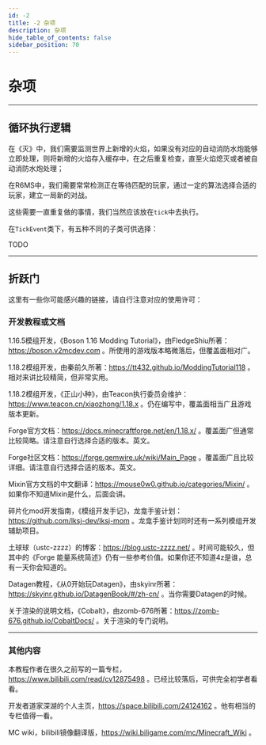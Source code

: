 ```yaml
---
id: -2
title: -2 杂项
description: 杂项
hide_table_of_contents: false
sidebar_position: 70
---
```


# 杂项

---

## 循环执行逻辑

在《灭》中，我们需要监测世界上新增的火焰，如果没有对应的自动消防水炮能够立即处理，则将新增的火焰存入缓存中，在之后重复检查，直至火焰熄灭或者被自动消防水炮处理；

在R6MS中，我们需要常常检测正在等待匹配的玩家，通过一定的算法选择合适的玩家，建立一局新的对战。

这些需要一直重复做的事情，我们当然应该放在`tick`中去执行。

在`TickEvent`类下，有五种不同的子类可供选择：

TODO

---

## 折跃门

这里有一些你可能感兴趣的链接，请自行注意对应的使用许可：

### 开发教程或文档

1.16.5模组开发，《Boson 1.16 Modding Tutorial》，由FledgeShiu所著：https://boson.v2mcdev.com 。所使用的游戏版本略微落后，但覆盖面相对广。

1.18.2模组开发，由秦前久所著：https://tt432.github.io/ModdingTutorial118 。相对来讲比较精简，但非常实用。

1.18.2模组开发，《正山小种》，由Teacon执行委员会维护：https://www.teacon.cn/xiaozhong/1.18.x 。仍在编写中，覆盖面相当广且游戏版本更新。

Forge官方文档：https://docs.minecraftforge.net/en/1.18.x/ 。覆盖面广但通常比较简略。请注意自行选择合适的版本。英文。

Forge社区文档：https://forge.gemwire.uk/wiki/Main_Page 。覆盖面广且比较详细。请注意自行选择合适的版本。英文。

Mixin官方文档的中文翻译：https://mouse0w0.github.io/categories/Mixin/ 。如果你不知道Mixin是什么，后面会讲。

碎片化mod开发指南，《模组开发手记》，龙龛手鉴计划：https://github.com/lksj-dev/lksj-mom 。龙龛手鉴计划同时还有一系列模组开发辅助项目。

土球球（ustc-zzzz）的博客：https://blog.ustc-zzzz.net/ 。时间可能较久，但其中的《Forge 能量系统简述》仍有一些参考价值。如果你还不知道4z是谁，总有一天你会知道的。

Datagen教程，《从0开始玩Datagen》，由skyinr所著：https://skyinr.github.io/DatagenBook/#/zh-cn/ 。当你需要Datagen的时候。

关于渲染的说明文档，《Cobalt》，由zomb-676所著：https://zomb-676.github.io/CobaltDocs/ 。关于渲染的专门说明。

---

### 其他内容

本教程作者在很久之前写的一篇专栏，https://www.bilibili.com/read/cv12875498 。已经比较落后，可供完全初学者看看。

开发者道家深湖的个人主页，https://space.bilibili.com/24124162 。他有相当的专栏值得一看。

MC wiki，bilibili镜像翻译版，https://wiki.biligame.com/mc/Minecraft_Wiki 。

